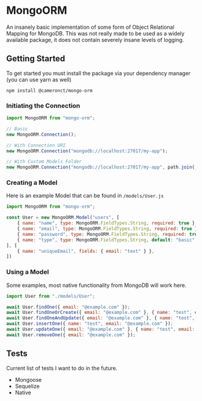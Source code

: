 # MongoORM

An insanely basic implementation of some form of Object Relational Mapping for MongoDB. This was not really made to be used as a widely available package, it does not contain severely insane levels of logging. 

## Getting Started

To get started you must install the package via your dependency manager (you can use yarn as well)

`npm install @cameronct/mongo-orm`

### Initiating the Connection

```js
import MongoORM from "mongo-orm";

// Basic
new MongoORM.Connection();

// With Connection URI
new MongoORM.Connection("mongodb://localhost:27017/my-app");

// With Custom Models Folder
new MongoORM.Connection("mongodb://localhost:27017/my-app", path.join(__dirname, "path/to/models"));
```

### Creating a Model

Here is an example Model that can be found in `/models/User.js`
```js
import MongoORM from "mongo-orm";

const User = new MongoORM.Model("users", [
    { name: "name", type: MongoORM.FieldTypes.String, required: true },
    { name: "email", type: MongoORM.FieldTypes.String, required: true },
    { name: "password", type: MongoORM.FieldTypes.String, required: true },
    { name: "type", type: MongoORM.FieldTypes.String, default: "basic" },
], [ 
    { name: "uniqueEmail", fields: { email: "text" } },
])
```

### Using a Model

Some examples, most native functionality from MongoDB will work here.
```js
import User from "./models/User";

await User.findOne({ email: "@example.com" });
await User.findOneOrCreate({ email: "@example.com" }, { name: "test", email: "@example.com" });
await User.findOneAndUpdate({ email: "@example.com" }, { name: "test", email: "new@example.com" }, "$set");
await User.insertOne({ name: "test", email: "@example.com" });
await User.updateOne({ email: "@example.com" }, { name: "test", email: "new@example.com" }, "$set");
await User.removeOne({ email: "@example.com" });
```

## Tests

Current list of tests I want to do in the future.
- Mongoose
- Sequelize
- Native
